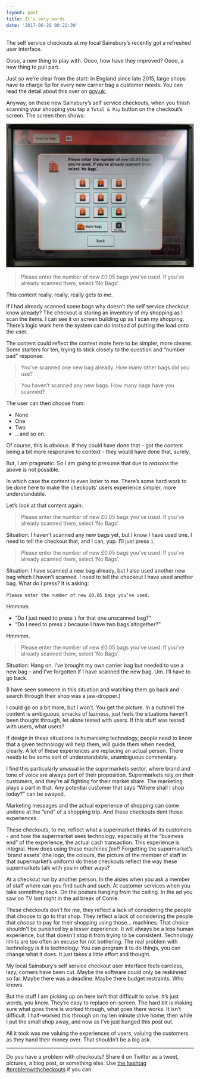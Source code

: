 ```yaml
---
layout: post
title: It's only words
date: '2017-06-20 00:22:30'
---
```

The self service checkouts at my local Sainsbury’s recently got a refreshed user interface.

Oooo, a new thing to play with. Oooo, how have they improved? Oooo, a new thing to pull part.

Just so we’re clear from the start: In England since late 2015, large shops have to charge 5p for every new carrier bag a customer needs. You can read the detail about this over on [gov.uk](https://www.gov.uk/government/publications/single-use-plastic-carrier-bags-why-were-introducing-the-charge/carrier-bags-why-theres-a-5p-charge).

Anyway, on these new Sainsbury’s self service checkouts, when you finish scanning your shopping you tap a `Total & Pay` button on the checkout’s screen. The screen then shows:

![](/assets/sainsburys-self-service-checkout.jpg)

>Please enter the number of new £0.05 bags you’ve used. If you’ve already scanned them, select ‘No Bags’.

This content really, really, really gets to me.

If I had already scanned some bags why doesn’t the self service checkout know already? The checkout is storing an inventory of my shopping as I scan the items. I can see it on screen building up as I scan my shopping. There’s logic work here the system can do instead of putting the load onto the user.

The content could reflect the context more here to be simpler, more clearer. Some starters for ten, trying to stick closely to the question and “number pad” response:

>You’ve scanned one new bag already. How many other bags did you use?

>You haven’t scanned any new bags. How many bags have you scanned?

The user can then choose from:

* None
* One
* Two
* …and so on.

Of course, this is obvious. If they could have done that - got the content being a bit more responsive to context - they would have done that, surely.

But, I am pragmatic.  So I am going to presume that due to _reasons_ the above is not possible.

In which case the content is even lazier to me. There’s some hard work to be done here to make the checkouts’ users experience simpler, more understandable.

Let’s look at that content again:

>Please enter the number of new £0.05 bags you’ve used. If you’ve already scanned them, select ‘No Bags’.

Situation: I haven’t scanned any new bags yet, but I know I have used one. I need to tell the checkout that, and I can, yup. I’ll just press `1`.

>Please enter the number of new £0.05 bags you’ve used. If you’ve already scanned them, select ‘No Bags’.

Situation: I have scanned a new bag already, but I also used another new bag which I haven’t scanned. I need to tell the checkout I have used another bag. What do I press? It is asking:

`Please enter the number of new £0.05 bags you’ve used.`

Hmmmm.

* “Do I just need to press `1` for that one unscanned bag?”
* “Do I need to press `2` because I have two bags altogether?”

Hmmmm.

>Please enter the number of new £0.05 bags you’ve used. If you’ve already scanned them, select ‘No Bags’.

Situation: Hang on. I’ve brought my own carrier bag but needed to use a new bag – and I’ve forgotten if I have scanned the new bag. Um. I’ll have to go back.

(I have seen someone in this situation and watching them go back and search through their shop was a jaw-dropper.)

I could go on a bit more, but I won’t. You get the picture. In a nutshell the content is ambiguous, smacks of laziness, just feels the situations haven’t been thought through, let alone tested with users. If this stuff was tested with users, what users?

If design in these situations is humanising technology, people need to know that a given technology will help them, will guide them when needed, clearly. A lot of these experiences are replacing an actual person. There needs to be some sort of understandable, unambiguous commentary.

I find this particularly unusual in the supermarkets sector, where brand and tone of voice are always part of their proposition. Supermarkets rely on their customers, and they’re all fighting for their market share. The marketing plays a part in that. Any potential customer that says “Where shall I shop today?” can be swayed.

Marketing messages and the actual experience of shopping can come undone at the “end” of a shopping trip. And these checkouts dent those experiences.

These checkouts, to me, reflect what a supermarket thinks of its customers -  and how the supermarket sees technology, especially at the “business end” of the experience, the actual cash transaction. This experience is integral. How does using these machines *feel*? Forgetting the supermarket’s ‘brand assets’ (the logo, the colours, the picture of the member of staff in that supermarket’s uniform) do these checkouts reflect the way these supermarkets talk with you in other ways?

At a checkout run by another person. In the aisles when you ask a member of staff where can you find such and such. At customer services when you take something back. On the posters hanging from the ceiling. In the ad you saw on TV last night in the ad break of Corrie.

These checkouts don't for me, they reflect a lack of considering the people that choose to go to that shop. They reflect a lack of considering the people that _choose_ to pay for their shopping using those… machines. That choice shouldn't be punished by a lesser experience. It will always be a less human experience, but that doesn't stop it from trying to be consistent. Technology limits are too often an excuse for not bothering. The real problem with technology is it is technology: You can program it to do things, you can change what it does. It just takes a little effort and thought.

My local Sainsbury’s self service checkout user interface feels careless, lazy, corners have been cut. Maybe the software could only be reskinned so far. Maybe there was a deadline. Maybe there budget restraints. Who knows.

But the stuff I am picking up on here isn’t that difficult to solve. It’s just words, you know. They’re easy to replace on-screen. The hard bit is making sure what goes there is worked through, what goes there works. It isn’t difficult. I half-worked this through on my ten minute drive home, then while I put the small shop away, and now as I’ve just banged this post out.

All it took was me valuing the experiences of users, valuing the customers as they hand their money over. That shouldn’t be a big ask.

---

Do you have a problem with checkouts? Share it on Twitter as a tweet, pictures, a blog post, or something else. Use [the hashtag #problemwithcheckouts](https://twitter.com/search?q=%40problemwithcheckouts&src=typd) if you can.
